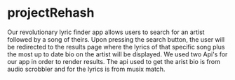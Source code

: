# projectRehash

Our revolutionary lyric finder app allows users to search for an artist followed by a song of theirs. Upon pressing the search button, the user will be redirected to the results page where the lyrics of that specific song plus the most up to date bio on the artist will be displayed. We used two Api's for our app in order to render results. The api used to get the arist bio is from audio scrobbler and for the lyrics is from musix match.